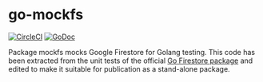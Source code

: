 # go-mockfs

[![CircleCI](https://circleci.com/gh/weathersource/go-mockfs.svg?style=shield)](https://circleci.com/gh/weathersource/go-mockfs)
[![GoDoc](https://img.shields.io/badge/godoc-ref-blue.svg)](https://godoc.org/github.com/weathersource/go-mockfs)

Package mockfs mocks Google Firestore for Golang testing. This code has been extracted from the unit tests of the official [Go Firestore package](cloud.google.com/go/firestore) and edited to make it suitable for publication as a stand-alone package.
